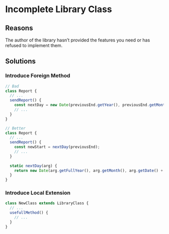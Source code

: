 # Incomplete Library Class
## Reasons
The author of the library hasn’t provided the features you need or has refused to implement them.

## Solutions
### Introduce Foreign Method
```js
// Bad
class Report {
  // ...
  sendReport() {
    const nextDay = new Date(previousEnd.getYear(), previousEnd.getMonth(), previousEnd.getDate() + 1);
    // ...
  }
}

// Better
class Report {
  // ...
  sendReport() {
    const newStart = nextDay(previousEnd);
    // ...
  }
  
  static nextDay(arg) {
    return new Date(arg.getFullYear(), arg.getMonth(), arg.getDate() + 1);
  }
}
```

### Introduce Local Extension
```js
class NewClass extends LibraryClass {
  // ...
  usefullMethod() {
    // ...
  }
}
```
